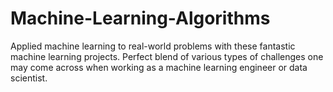 # Machine-Learning-Algorithms
Applied machine learning to real-world problems with these fantastic machine learning projects. Perfect blend of various types of challenges one may come across when working as a machine learning engineer or data scientist.

